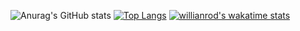 ![Anurag's GitHub stats](https://github-readme-stats.vercel.app/api?username=fatihtk&show_icons=true&theme=synthwave)
[![Top Langs](https://github-readme-stats.vercel.app/api/top-langs/?username=fatihtk&layout=compact&langs_count=8)](https://github.com/anuraghazra/github-readme-stats)
[![willianrod's wakatime stats](https://github-readme-stats.vercel.app/api/wakatime?username=fatihtk)](https://github.com/anuraghazra/github-readme-stats)
